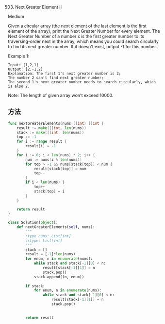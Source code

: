 503. Next Greater Element II


Medium


Given a circular array (the next element of the last element is the first element of the array), print the Next Greater Number for every element. The Next Greater Number of a number x is the first greater number to its traversing-order next in the array, which means you could search circularly to find its next greater number. If it doesn't exist, output -1 for this number.

Example 1:
```
Input: [1,2,1]
Output: [2,-1,2]
Explanation: The first 1's next greater number is 2; 
The number 2 can't find next greater number; 
The second 1's next greater number needs to search circularly, which is also 2.
```

Note: The length of given array won't exceed 10000.


## 方法

```go
func nextGreaterElements(nums []int) []int {
    result := make([]int, len(nums))
    stack := make([]int, len(nums))
    top := -1
    for i := range result {
        result[i] = -1
    }
    for i := 0; i < len(nums) * 2; i++ {
        num := nums[i % len(nums)]
        for top > -1 && nums[stack[top]] < num {
            result[stack[top]] = num
            top--
        }
        if i < len(nums) {
            top++
            stack[top] = i
        }
    }

    return result
}
```


```python
class Solution(object):
    def nextGreaterElements(self, nums):
        """
        :type nums: List[int]
        :rtype: List[int]
        """
        stack = []
        result = [-1]*len(nums)
        for enum, n in enumerate(nums):
            while stack and stack[-1][0] < n:
                result[stack[-1][1]] = n
                stack.pop()
            stack.append((n, enum))
            
        if stack:
            for enum, n in enumerate(nums):
                while stack and stack[-1][0] < n:
                    result[stack[-1][1]] = n
                    stack.pop()
                    
                
        return result
```